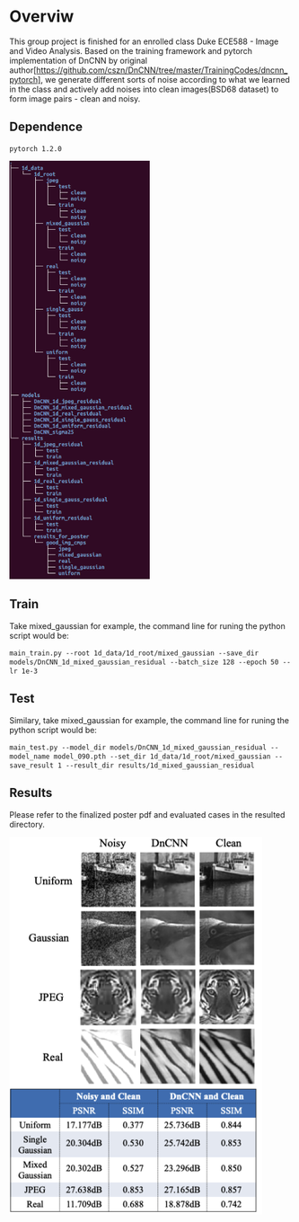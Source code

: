 # Overviw

This group project is finished for an enrolled class Duke ECE588 - Image and Video Analysis. Based on the training framework and pytorch implementation of DnCNN by original author[https://github.com/cszn/DnCNN/tree/master/TrainingCodes/dncnn_pytorch], we generate different sorts of noise according to what we learned in the class and actively add noises into clean images(BSD68 dataset) to form image pairs - clean and noisy.

## Dependence
```
pytorch 1.2.0
```
<img src="tree_directory.png" width="250px"/>

## Train
Take mixed_gaussian for example, the command line for runing the python script would be:
```
main_train.py --root 1d_data/1d_root/mixed_gaussian --save_dir models/DnCNN_1d_mixed_gaussian_residual --batch_size 128 --epoch 50 --lr 1e-3
```

## Test
Similary, take mixed_gaussian for example, the command line for runing the python script would be:
```
main_test.py --model_dir models/DnCNN_1d_mixed_gaussian_residual --model_name model_090.pth --set_dir 1d_data/1d_root/mixed_gaussian --save_result 1 --result_dir results/1d_mixed_gaussian_residual
```

## Results

Please refer to the finalized poster pdf and evaluated cases in the resulted directory.

<img src="results_cmp.png" width="450px"/>
